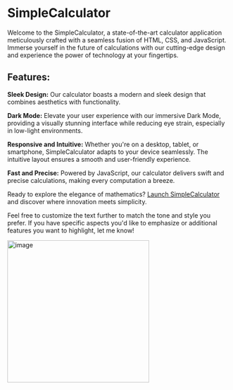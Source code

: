 # SimpleCalculator
Welcome to the SimpleCalculator, a state-of-the-art calculator application meticulously crafted with a seamless fusion of HTML, CSS, and JavaScript. Immerse yourself in the future of calculations with our cutting-edge design and experience the power of technology at your fingertips.

## Features:
**Sleek Design:** Our calculator boasts a modern and sleek design that combines aesthetics with functionality.

**Dark Mode:** Elevate your user experience with our immersive Dark Mode, providing a visually stunning interface while reducing eye strain, especially in low-light environments.

**Responsive and Intuitive:** Whether you're on a desktop, tablet, or smartphone, SimpleCalculator adapts to your device seamlessly. The intuitive layout ensures a smooth and user-friendly experience.

**Fast and Precise:** Powered by JavaScript, our calculator delivers swift and precise calculations, making every computation a breeze.

Ready to explore the elegance of mathematics? [Launch SimpleCalculator](u7p4l-in.github.io/simple-calculator/) and discover where innovation meets simplicity.

Feel free to customize the text further to match the tone and style you prefer. If you have specific aspects you'd like to emphasize or additional features you want to highlight, let me know!

<img width="322" alt="image" src="https://github.com/Lubnaalrifaie1/SimpleCalculator/assets/126312251/cd74125e-04a5-4113-8f8e-eee382925099">

